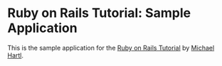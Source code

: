 # Ruby on Rails Tutorial: Sample Application

This is the sample application for the [Ruby on Rails Tutorial](http://railstutorial.org/) by [Michael Hartl](http://michaelhartl.com/).